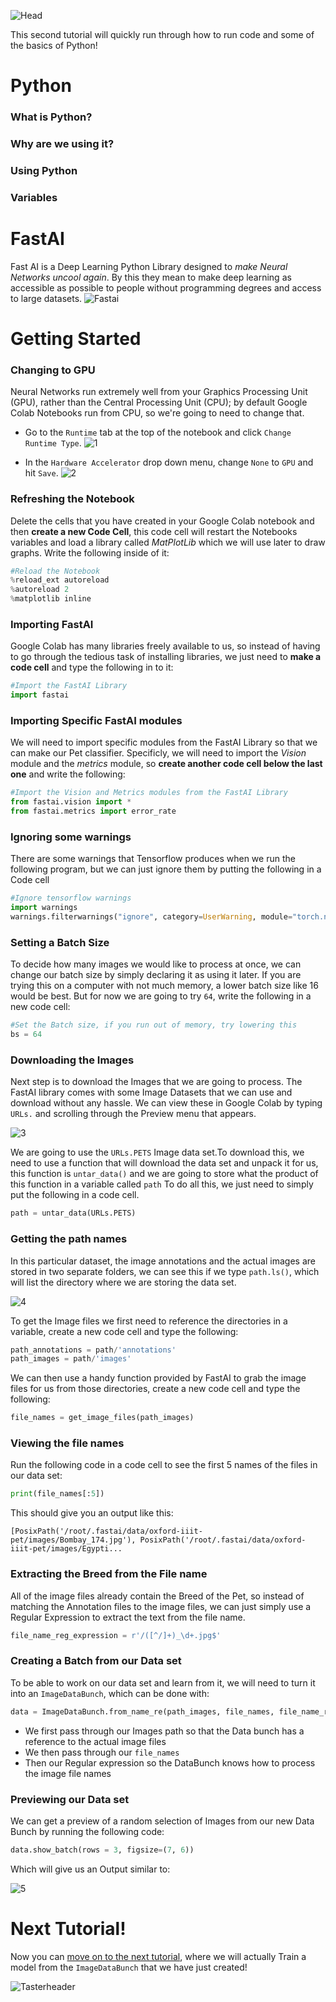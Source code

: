 ![Head](IMG-All/Tutorial-1/head.png)

This second tutorial will quickly run through how to run code and some of the basics of Python!

# Python

### What is Python?

### Why are we using it?

### Using Python

### Variables

# FastAI
Fast AI is a Deep Learning Python Library designed to *make Neural Networks uncool again*. By this they mean to make deep learning as accessible as possible to people without programming degrees and access to large datasets.
![Fastai](IMG-All/Tutorial-2/fastai.jpg)

# Getting Started

### Changing to GPU
Neural Networks run extremely well from your Graphics Processing Unit (GPU), rather than the Central Processing Unit (CPU); by default Google Colab Notebooks run from CPU, so we're going to need to change that.

- Go to the `Runtime` tab at the top of the notebook and click `Change Runtime Type`.
![1](IMG-All/Tutorial-2/1.PNG)

- In the `Hardware Accelerator` drop down menu, change `None` to `GPU` and hit `Save`.
![2](IMG-All/Tutorial-2/2.PNG)

### Refreshing the Notebook
Delete the cells that you have created in your Google Colab notebook and then **create a new Code Cell**, this code cell will restart the Notebooks variables and load a library called *MatPlotLib* which we will use later to draw graphs. Write the following inside of it:

```python
#Reload the Notebook
%reload_ext autoreload
%autoreload 2
%matplotlib inline
```

### Importing FastAI
Google Colab has many libraries freely available to us, so instead of having to go through the tedious task of installing libraries, we just need to **make a code cell** and type the following in to it:

```python
#Import the FastAI Library
import fastai
```

### Importing Specific FastAI modules
We will need to import specific modules from the FastAI Library so that we can make our Pet classifier. Specificly, we will need to import the *Vision* module and the *metrics* module, so **create another code cell below the last one** and write the following:

```python
#Import the Vision and Metrics modules from the FastAI Library
from fastai.vision import *
from fastai.metrics import error_rate
```

### Ignoring some warnings
There are some warnings that Tensorflow produces when we run the following program, but we can just ignore them by putting the following in a Code cell

```python
#Ignore tensorflow warnings
import warnings
warnings.filterwarnings("ignore", category=UserWarning, module="torch.nn.functional")
```

### Setting a Batch Size
To decide how many images we would like to process at once, we can change our batch size by simply declaring it as using it later. If you are trying this on a computer with not much memory, a lower batch size like 16 would be best.
But for now we are going to try `64`, write the following in a new code cell:

```python
#Set the Batch size, if you run out of memory, try lowering this
bs = 64
```

### Downloading the Images
Next step is to download the Images that we are going to process. The FastAI library comes with some Image Datasets that we can use and download without any hassle.
We can view these in Google Colab by typing `URLs.` and scrolling through the Preview menu that appears.

![3](IMG-All/Tutorial-2/3.PNG)

We are going to use the `URLs.PETS` Image data set.To download this, we need to use a function that will download the data set and unpack it for us, this function is `untar_data()` and we are going to store what the product of this function in a variable called `path`
To do all this, we just need to simply put the following in a code cell.

```python
path = untar_data(URLs.PETS)
```

### Getting the path names
In this particular dataset, the image annotations and the actual images are stored in two separate folders, we can see this if we type `path.ls()`, which will list the directory where we are storing the data set.

![4](IMG-All/Tutorial-2/4.PNG)

To get the Image files we first need to reference the directories in a variable, create a new code cell and type the following:

```python
path_annotations = path/'annotations'
path_images = path/'images'
```

We can then use a handy function provided by FastAI to grab the image files for us from those directories, create a new code cell and type the following:

```python
file_names = get_image_files(path_images)
```

### Viewing the file names
Run the following code in a code cell to see the first 5 names of the files in our data set:

```python
print(file_names[:5])
```

This should give you an output like this:

```
[PosixPath('/root/.fastai/data/oxford-iiit-pet/images/Bombay_174.jpg'), PosixPath('/root/.fastai/data/oxford-iiit-pet/images/Egypti...
```

### Extracting the Breed from the File name
All of the image files already contain the Breed of the Pet, so instead of matching the Annotation files to the image files, we can just simply use a Regular Expression to extract the text from the file name.

```python
file_name_reg_expression = r'/([^/]+)_\d+.jpg$'
```

### Creating a Batch from our Data set
To be able to work on our data set and learn from it, we will need to turn it into an `ImageDataBunch`, which can be done with:

```python
data = ImageDataBunch.from_name_re(path_images, file_names, file_name_reg_expression, ds_tfms = get_transforms(), size = 224, bs = bs).normalize(imagenet_stats)
```

- We first pass through our Images path so that the Data bunch has a reference to the actual image files
- We then pass through our `file_names`
- Then our Regular expression so the DataBunch knows how to process the image file names

### Previewing our Data set
We can get a preview of a random selection of Images from our new Data Bunch by running the following code:

```python
data.show_batch(rows = 3, figsize=(7, 6))
```

Which will give us an Output similar to:

![5](IMG-All/Tutorial-2/5.PNG)

# Next Tutorial!
Now you can [move on to the next tutorial](Tutorial-3-LearningFromOurData), where we will actually Train a model from the `ImageDataBunch` that we have just created!

![Tasterheader](IMG-All/uoglogo.png)